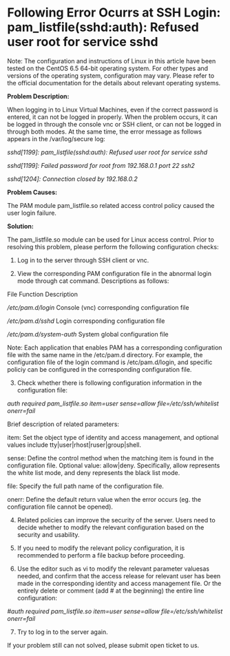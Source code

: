 # Following Error Ocurrs at SSH Login: pam_listfile(sshd:auth): Refused user root for service sshd



Note: The configuration and instructions of Linux in this article have been tested on the CentOS 6.5 64-bit operating system. For other types and versions of the operating system, configuration may vary. Please refer to the official documentation for the details about relevant operating systems.



**Problem Description:**


When logging in to Linux Virtual Machines, even if the correct password is entered, it can not be logged in properly. When the problem occurs, it can be logged in through the console vnc or SSH client, or can not be logged in through both modes. At the same time, the error message as follows appears in the /var/log/secure log:

*sshd[1199]: pam_listfile(sshd:auth): Refused user root for service sshd*

*sshd[1199]: Failed password for root from 192.168.0.1 port 22 ssh2*

*sshd[1204]: Connection closed by 192.168.0.2*



**Problem Causes:**

The PAM module pam_listfile.so related access control policy caused the user login failure.



**Solution:**

The pam_listfile.so module can be used for Linux access control. Prior to resolving this problem, please perform the following configuration checks:

1. Log in to the server through SSH client or vnc.

2. View the  corresponding PAM configuration file in the abnormal login mode through cat command. Descriptions as follows:

File              Function Description

*/etc/pam.d/login*	Console (vnc) corresponding configuration file

*/etc/pam.d/sshd*	Login corresponding configuration file

*/etc/pam.d/system-auth*	System global configuration file

Note: Each application that enables PAM has a corresponding configuration file with the same name in the /etc/pam.d directory. For example, the configuration file of the login command is /etc/pam.d/login, and specific policiy can be configured in the corresponding configuration file.



3. Check whether there is following configuration information in the configuration file:


*auth required pam_listfile.so item=user sense=allow file=/etc/ssh/whitelist onerr=fail*

Brief description of related parameters:

item: Set the object type of identity and access management, and optional values ​​include tty|user|rhost|ruser|group|shell.

sense: Define the control method when the matching item is found in the configuration file. Optional value: allow|deny. Specifically, allow represents the white list mode, and deny represents the black list mode.

file: Specify the full path name of the configuration file.

onerr: Define the default return value when the error occurs (eg. the configuration file cannot be opened).



4. Related policies can improve the security of the server. Users need to decide whether to modify the relevant configuration based on the security and usability.

5. If you need to modify the relevant policy configuration, it is recommended to perform a file backup before proceeding.

6. Use the editor such as vi to modify the relevant parameter values ​​as needed, and confirm that the access release for relevant user has been made in the corresponding identity and access management file. Or the entirely delete or comment (add # at the beginning) the entire line configuration:


*#auth required pam_listfile.so item=user sense=allow file=/etc/ssh/whitelist onerr=fail*

7. Try to log in to the server again.



If your problem still can not solved, please submit open ticket to us.
